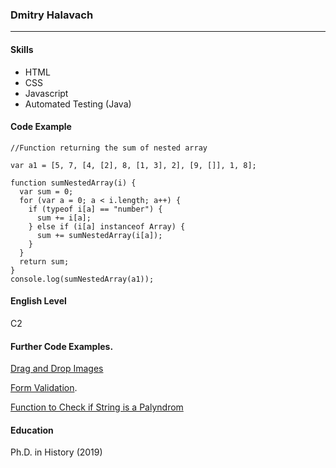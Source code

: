 ### Dmitry Halavach

---

#### Skills

- HTML
- CSS
- Javascript
- Automated Testing (Java)

#### Code Example

    //Function returning the sum of nested array

    var a1 = [5, 7, [4, [2], 8, [1, 3], 2], [9, []], 1, 8];

    function sumNestedArray(i) {
      var sum = 0;
      for (var a = 0; a < i.length; a++) {
        if (typeof i[a] == "number") {
          sum += i[a];
        } else if (i[a] instanceof Array) {
          sum += sumNestedArray(i[a]);
        }
      }
      return sum;
    }
    console.log(sumNestedArray(a1));

#### English Level

C2

#### Further Code Examples.

[Drag and Drop Images](https://replit.com/@DmitryHalavach/drag-and-drop#index.html)

[Form Validation](https://replit.com/@DmitryHalavach/form-validation#index.html).

[Function to Check if String is a Palyndrom](https://replit.com/@DmitryHalavach/palindrom-no-recursion#script.js)

#### Education

Ph.D. in History (2019)
